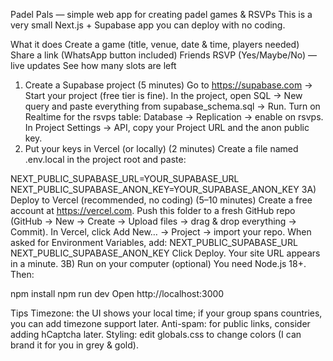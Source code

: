 Padel Pals — simple web app for creating padel games & RSVPs
This is a very small Next.js + Supabase app you can deploy with no coding.

What it does
Create a game (title, venue, date & time, players needed)
Share a link (WhatsApp button included)
Friends RSVP (Yes/Maybe/No) — live updates
See how many slots are left
1) Create a Supabase project (5 minutes)
Go to https://supabase.com → Start your project (free tier is fine).
In the project, open SQL → New query and paste everything from supabase_schema.sql → Run.
Turn on Realtime for the rsvps table: Database → Replication → enable on rsvps.
In Project Settings → API, copy your Project URL and the anon public key.
2) Put your keys in Vercel (or locally) (2 minutes)
Create a file named .env.local in the project root and paste:

NEXT_PUBLIC_SUPABASE_URL=YOUR_SUPABASE_URL
NEXT_PUBLIC_SUPABASE_ANON_KEY=YOUR_SUPABASE_ANON_KEY
3A) Deploy to Vercel (recommended, no coding) (5–10 minutes)
Create a free account at https://vercel.com.
Push this folder to a fresh GitHub repo (GitHub → New → Create → Upload files → drag & drop everything → Commit).
In Vercel, click Add New… → Project → import your repo.
When asked for Environment Variables, add:
NEXT_PUBLIC_SUPABASE_URL
NEXT_PUBLIC_SUPABASE_ANON_KEY
Click Deploy. Your site URL appears in a minute.
3B) Run on your computer (optional)
You need Node.js 18+. Then:

npm install
npm run dev
Open http://localhost:3000

Tips
Timezone: the UI shows your local time; if your group spans countries, you can add timezone support later.
Anti-spam: for public links, consider adding hCaptcha later.
Styling: edit globals.css to change colors (I can brand it for you in grey & gold).
